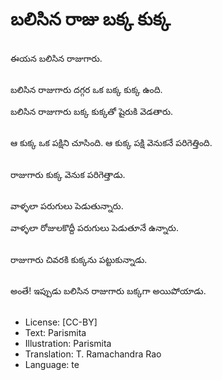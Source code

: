# బలిసిన రాజు బక్క కుక్క

##
ఈయన బలిసిన రాజుగారు.

##
బలిసిన రాజుగారు దగ్గర ఒక బక్క కుక్క ఉంది.

బలిసిన రాజుగారు బక్క కుక్కతో షైరుకి వెడతారు.

##
ఆ కుక్క ఒక పక్షిని చూసింది.
ఆ కుక్క పక్షి వెనుకనే పరిగెత్తింది.

##
రాజుగారు కుక్క వెనుక పరిగెత్తాడు.

##
వాళ్ళలా పరుగులు పెడుతున్నారు.

వాళ్ళలా రోజులకొద్దీ పరుగులు పెడుతూనే ఉన్నారు.

##
రాజుగారు చివరకి కుక్కను పట్టుకున్నాడు.

##
అంతే! ఇప్పుడు బలిసిన రాజుగారు బక్కగా అయిపోయాడు.

##
* License: [CC-BY]
* Text: Parismita
* Illustration: Parismita
* Translation: T. Ramachandra Rao
* Language: te
